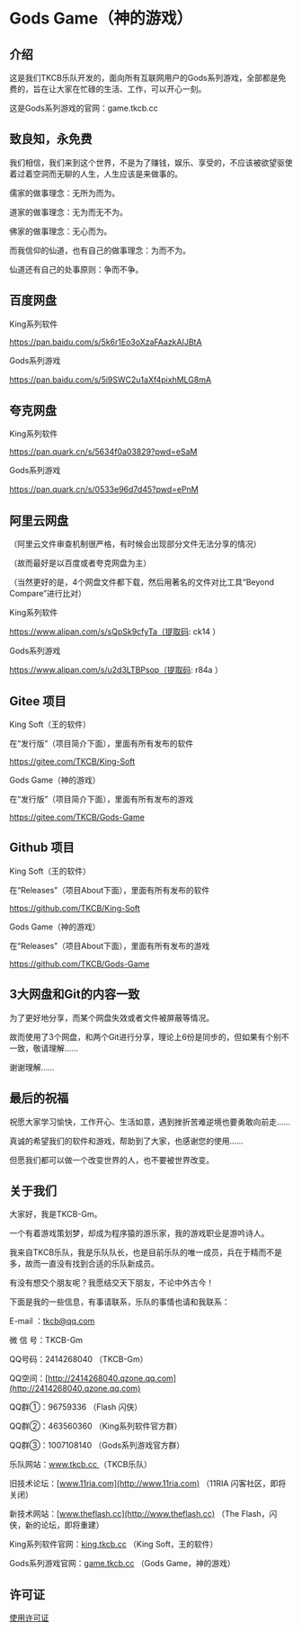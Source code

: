 # Gods Game（神的游戏）


## 介绍
这是我们TKCB乐队开发的，面向所有互联网用户的Gods系列游戏，全部都是免费的，旨在让大家在忙碌的生活、工作，可以开心一刻。 

这是Gods系列游戏的官网：game.tkcb.cc
　


## 致良知，永免费
我们相信，我们来到这个世界，不是为了赚钱，娱乐、享受的，不应该被欲望驱使着过着空洞而无聊的人生，人生应该是来做事的。

儒家的做事理念：无所为而为。

道家的做事理念：无为而无不为。

佛家的做事理念：无心而为。

而我信仰的仙道，也有自己的做事理念：为而不为。

仙道还有自己的处事原则：争而不争。　



## 百度网盘
King系列软件 

https://pan.baidu.com/s/5k6r1Eo3oXzaFAazkAIJBtA 

Gods系列游戏 

https://pan.baidu.com/s/5i9SWC2u1aXf4pixhMLG8mA 
　


## 夸克网盘
King系列软件 

https://pan.quark.cn/s/5634f0a03829?pwd=eSaM 

Gods系列游戏 

https://pan.quark.cn/s/0533e96d7d45?pwd=ePnM 
　


## 阿里云网盘
（阿里云文件审查机制很严格，有时候会出现部分文件无法分享的情况）

（故而最好是以百度或者夸克网盘为主）

（当然更好的是，4个网盘文件都下载，然后用著名的文件对比工具“Beyond Compare”进行比对）

King系列软件 

https://www.alipan.com/s/sQpSk9cfyTa（提取码: ck14 ） 

Gods系列游戏 

https://www.alipan.com/s/u2d3LTBPsop（提取码: r84a ）



## Gitee 项目
King Soft（王的软件）

在“发行版”（项目简介下面），里面有所有发布的软件

https://gitee.com/TKCB/King-Soft


Gods Game（神的游戏）

在“发行版”（项目简介下面），里面有所有发布的游戏

https://gitee.com/TKCB/Gods-Game


## Github 项目
King Soft（王的软件）

在“Releases”（项目About下面），里面有所有发布的软件

https://github.com/TKCB/King-Soft


Gods Game（神的游戏）

在“Releases”（项目About下面），里面有所有发布的游戏

https://github.com/TKCB/Gods-Game


## 3大网盘和Git的内容一致
为了更好地分享，而某个网盘失效或者文件被屏蔽等情况。

故而使用了3个网盘，和两个Git进行分享，理论上6份是同步的，但如果有个别不一致，敬请理解……

谢谢理解……


## 最后的祝福
祝愿大家学习愉快，工作开心、生活如意，遇到挫折苦难逆境也要勇敢向前走……

真诚的希望我们的软件和游戏，帮助到了大家，也感谢您的使用……

但愿我们都可以做一个改变世界的人，也不要被世界改变。


## 关于我们
大家好，我是TKCB-Gm。

一个有着游戏策划梦，却成为程序猿的游乐家，我的游戏职业是游吟诗人。

我来自TKCB乐队，我是乐队队长，也是目前乐队的唯一成员，兵在于精而不是多，故而一直没有找到合适的乐队新成员。

有没有想交个朋友呢？我愿结交天下朋友，不论中外古今！

下面是我的一些信息，有事请联系，乐队的事情也请和我联系：

E-mail ：tkcb@qq.com

微 信 号：TKCB-Gm

QQ号码：2414268040 （TKCB-Gm）

QQ空间：[http://2414268040.qzone.qq.com](http://2414268040.qzone.qq.com)

QQ群①：96759336 （Flash 闪侠）

QQ群②：463560360 （King系列软件官方群）

QQ群③：1007108140 （Gods系列游戏官方群）

乐队网站：[www.tkcb.cc ](http://www.tkcb.cc) （TKCB乐队）

旧技术论坛：[www.11ria.com](http://www.11ria.com) （11RIA 闪客社区，即将关闭）

新技术网站：[www.theflash.cc](http://www.theflash.cc) （The Flash，闪侠，新的论坛，即将重建）

King系列软件官网：[king.tkcb.cc](http://king.tkcb.cc) （King Soft，王的软件）

Gods系列游戏官网：[game.tkcb.cc](http://game.tkcb.cc) （Gods Game，神的游戏）


## 许可证
[使用许可证](https://github.com/TKCB/Gods-Game/blob/main/LICENSE)
